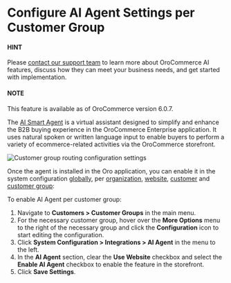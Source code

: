 <a id="user-guide-customer-groups-configuration-settings-ai-agent"></a>

# Configure AI Agent Settings per Customer Group

#### HINT
Please <a href="https://oroinc.com/contact-us/" target="_blank">contact our support team</a> to learn more about OroCommerce AI features, discuss how they can meet your business needs, and get started with implementation.

#### NOTE
This feature is available as of OroCommerce version 6.0.7.

The [AI Smart Agent](../../../../../../concept-guides/ai/index.md#concept-guide-ai) is a virtual assistant designed to simplify and enhance the B2B buying experience in the OroCommerce Enterprise application. It uses natural spoken or written language input to enable buyers to perform a variety of ecommerce-related activities via the OroCommerce storefront.

![Customer group routing configuration settings](user/img/customers/customer_groups/configuration/customer-group-ai-agent-settings.png)

Once the agent is installed in the Oro application, you can enable it in the system configuration [globally](../../../../../system/configuration/system/integrations/ai-agent.md#admin-configuration-ai-agent-settings), per [organization](../../../../../system/user-management/organizations/org-configuration/general-setup-org/integrations/organization-ai-agent.md#organization-ai-agent-settings), [website](../../../../../system/websites/web-configuration/general-sys-config/integrations/website-ai-agent.md#website-configuration-ai-agent-settings), [customer](../../../../customers/customer-configuration/system-configuration/integrations/customer-ai-agent-setting.md#user-guide-customer-configuration-settings-ai-agent) and [customer group](#user-guide-customer-groups-configuration-settings-ai-agent):

To enable AI Agent per customer group:

1. Navigate to **Customers > Customer Groups** in the main menu.
2. For the necessary customer group, hover over the <i class="fa fa-ellipsis-h fa-lg" aria-hidden="true"></i> **More Options** menu to the right of the necessary group and click the <i class="fas fa-cog" aria-hidden="true"></i> **Configuration** icon to start editing the configuration.
3. Click **System Configuration > Integrations > AI Agent** in the menu to the left.
4. In the **AI Agent** section, clear the **Use Website** checkbox and select the **Enable AI Agent** checkbox to enable the feature in the storefront.
5. Click **Save Settings**.

<!-- fa-bars = fa-navicon -->
<!-- Ic Tiles is used as Set As Default in saved views, and as tiles in display layout options -->
<!-- IcPencil refers to Rename in Commerce and Inline Editing in CRM -->
<!-- Check mark in the square. -->
<!-- SortDesc is also used as drop-down arrow -->
<!-- A -->
<!-- B -->
<!-- C -->
<!-- D -->
<!-- E -->
<!-- F -->
<!-- G -->
<!-- H -->
<!-- I -->
<!-- L -->
<!-- M -->
<!-- P -->
<!-- R -->
<!-- S -->
<!-- T -->
<!-- U -->
<!-- Z -->

